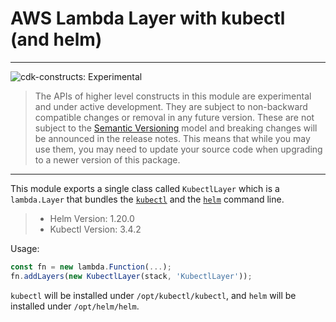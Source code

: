 # AWS Lambda Layer with kubectl (and helm)
<!--BEGIN STABILITY BANNER-->

---

![cdk-constructs: Experimental](https://img.shields.io/badge/cdk--constructs-experimental-important.svg?style=for-the-badge)

> The APIs of higher level constructs in this module are experimental and under active development.
> They are subject to non-backward compatible changes or removal in any future version. These are
> not subject to the [Semantic Versioning](https://semver.org/) model and breaking changes will be
> announced in the release notes. This means that while you may use them, you may need to update
> your source code when upgrading to a newer version of this package.

---

<!--END STABILITY BANNER-->


This module exports a single class called `KubectlLayer` which is a `lambda.Layer` that bundles the [`kubectl`](https://kubernetes.io/docs/reference/kubectl/kubectl/) and the [`helm`](https://helm.sh/) command line.

> - Helm Version: 1.20.0
> - Kubectl Version: 3.4.2

Usage:

```ts
const fn = new lambda.Function(...);
fn.addLayers(new KubectlLayer(stack, 'KubectlLayer'));
```

`kubectl` will be installed under `/opt/kubectl/kubectl`, and `helm` will be installed under `/opt/helm/helm`.
